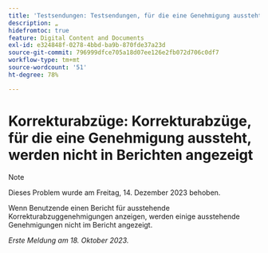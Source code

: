 ```yaml
---
title: 'Testsendungen: Testsendungen, für die eine Genehmigung aussteht, werden nicht in Berichten angezeigt.'
description: „
hidefromtoc: true
feature: Digital Content and Documents
exl-id: e324848f-0278-4bbd-ba9b-870fde37a23d
source-git-commit: 796999dfce705a18d07ee126e2fb072d706c0df7
workflow-type: tm+mt
source-wordcount: '51'
ht-degree: 78%

---
```


# Korrekturabzüge: Korrekturabzüge, für die eine Genehmigung aussteht, werden nicht in Berichten angezeigt

>[!NOTE]
>
>Dieses Problem wurde am Freitag, 14. Dezember 2023 behoben.

<!--WF and WFP-->

Wenn Benutzende einen Bericht für ausstehende Korrekturabzuggenehmigungen anzeigen, werden einige ausstehende Genehmigungen nicht im Bericht angezeigt.

_Erste Meldung am 18. Oktober 2023._
